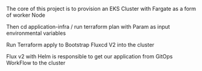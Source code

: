 
The core of this project is to provision an EKS Cluster with Fargate as a form of worker Node

Then cd application-infra / run terraform plan with Param as input environmental variables 

Run Terraform apply to Bootstrap Fluxcd V2 into the cluster

Flux v2 with Helm is responsible to get our application from GitOps WorkFlow to the cluster 
